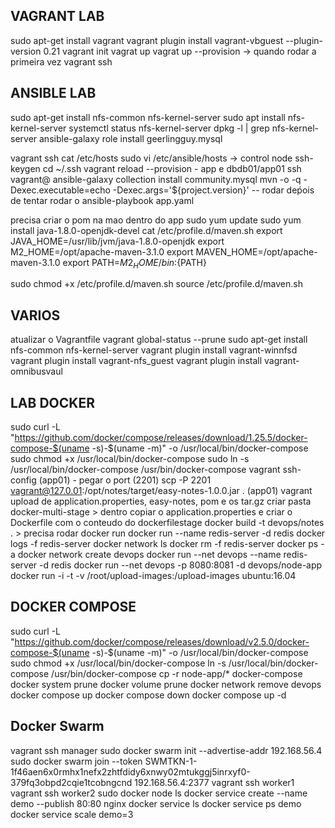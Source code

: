 ## VAGRANT LAB
sudo apt-get install vagrant
vagrant plugin install vagrant-vbguest --plugin-version 0.21
vagrant init
vagrat up
vagrat up --provision -> quando rodar a primeira vez
vagrant ssh

## ANSIBLE LAB
sudo apt-get install nfs-common nfs-kernel-server
sudo apt install nfs-kernel-server
systemctl status nfs-kernel-server
dpkg -l | grep nfs-kernel-server
ansible-galaxy role install geerlingguy.mysql

vagrant ssh
cat /etc/hosts
sudo vi /etc/ansible/hosts -> control node
ssh-keygen
cd ~/.ssh
vagrant reload --provision - app e dbdb01/app01
ssh vagrant@
ansible-galaxy collection install community.mysql
mvn -o -q -Dexec.executable=echo -Dexec.args='${project.version}' -- rodar deṕois de tentar rodar o ansible-playbook app.yaml

precisa criar o pom na mao dentro do app
sudo yum update
sudo yum install java-1.8.0-openjdk-devel
cat /etc/profile.d/maven.sh
export JAVA_HOME=/usr/lib/jvm/java-1.8.0-openjdk
export M2_HOME=/opt/apache-maven-3.1.0
export MAVEN_HOME=/opt/apache-maven-3.1.0
export PATH=${M2_HOME}/bin:${PATH}

sudo chmod +x /etc/profile.d/maven.sh
source /etc/profile.d/maven.sh


## VARIOS
atualizar o Vagrantfile
vagrant global-status --prune
sudo apt-get install nfs-common nfs-kernel-server
vagrant plugin install vagrant-winnfsd
vagrant plugin install  vagrant-nfs_guest
vagrant plugin install vagrant-omnibusvaul

## LAB DOCKER
sudo curl -L "https://github.com/docker/compose/releases/download/1.25.5/docker-compose-$(uname -s)-$(uname -m)" -o /usr/local/bin/docker-compose
sudo chmod +x /usr/local/bin/docker-compose
sudo ln -s /usr/local/bin/docker-compose /usr/bin/docker-compose
vagrant ssh-config (app01) - pegar o port (2201)
scp -P 2201 vagrant@127.0.01:/opt/notes/target/easy-notes-1.0.0.jar . (app01)
vagrant upload de application.properties, easy-notes, pom e os tar.gz
criar pasta docker-multi-stage > dentro copiar o application.properties e criar o Dockerfile com o conteudo do dockerfilestage
docker build -t devops/notes . > precisa rodar
docker run <imagem>
docker run --name redis-server -d redis
docker logs -f redis-server
docker network ls
docker rm -f redis-server
docker ps -a
docker network create devops
docker run --net devops --name redis-server -d redis
docker run --net devops -p 8080:8081 -d devops/node-app
docker run -i -t -v /root/upload-images:/upload-images ubuntu:16.04

## DOCKER COMPOSE
sudo curl -L "https://github.com/docker/compose/releases/download/v2.5.0/docker-compose-$(uname -s)-$(uname -m)" -o /usr/local/bin/docker-compose
sudo chmod +x /usr/local/bin/docker-compose
ln -s /usr/local/bin/docker-compose /usr/bin/docker-compose
cp -r node-app/* docker-compose
docker system prune
docker volume prune
docker network remove devops
docker compose up
docker compose down
docker compose up -d

## Docker Swarm
vagrant ssh manager
sudo docker swarm init --advertise-addr 192.168.56.4
sudo docker swarm join --token SWMTKN-1-1f46aen6x0rmhx1nefx2zhtfdidy6xnwy02mtukggj5inrxyf0-379fq3obpd2cqie1tcobngcnd 192.168.56.4:2377
vagrant ssh worker1
vagrant ssh worker2
sudo docker node ls
docker service create --name demo --publish 80:80 nginx
docker service ls
docker service ps demo
docker service scale demo=3
